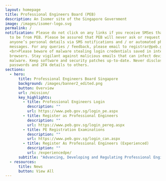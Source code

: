 ```yaml
---
layout: homepage
title: Professional Engineers Board (PEB)
description: An Isomer site of the Singapore Government
image: /images/isomer-logo.svg
permalink: /
notification: Please do not click on any links if you receive SMSes that appear
  to be from PEB. Please be assured that PEB will never ask or request for
  anyone’s personal details via SMS notifications and / or automated phone
  messages. For any queries / feedback, please email to registrar@peb.gov.sg.
  <br>Please beware of malware stealing login credentials saved in internet
  browsers. Stay vigilant against malicious emails that can infect devices with
  malware. Keep software and security patches up-to-date. Never disclose your
  passwords and 2FA details to others.
sections:
  - hero:
      title: Professional Engineers Board Singapore
      background: /images/banner2_edited.png
      button: Overview
      url: /mission/
      key_highlights:
        - title: Professional Engineers Login
          description: ""
          url: https://www.peb.gov.sg/login_pe.aspx
        - title: Register as Professional Engineers
          description: ""
          url: https://www.peb.gov.sg/login_pereg.aspx
        - title: PE Registration Examinations
          description: ""
          url: https://www.peb.gov.sg/login_can.aspx
        - title: Register As Professional Engineers (Experienced)
          description: ""
          url: /experiencedpe/
      subtitle: "Advancing, Developing and Regulating Professional Engineering "
  - resources:
      title: News
      button: View All
---
```

